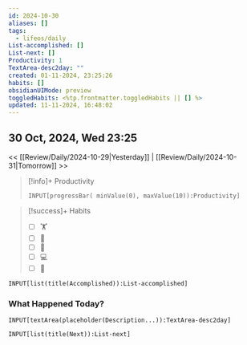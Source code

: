 ```yaml
---
id: 2024-10-30
aliases: []
tags:
  - lifeos/daily
List-accomplished: []
List-next: []
Productivity: 1
TextArea-desc2day: ""
created: 01-11-2024, 23:25:26
habits: []
obsidianUIMode: preview
toggledHabits: <%tp.frontmatter.toggledHabits || [] %>
updated: 11-11-2024, 16:48:02
---
```


## 30 Oct, 2024, Wed 23:25

<< [[Review/Daily/2024-10-29|Yesterday]] | [[Review/Daily/2024-10-31|Tomorrow]] >>


> [!info]+ Productivity
> ```meta-bind
> INPUT[progressBar( minValue(0), maxValue(10)):Productivity]
> ```

> [!success]+ Habits
> - [ ] 🏋️
> - [ ] 🥁
> - [ ] 💆
> - [ ] 💻
> - [ ] 📖


```meta-bind
INPUT[list(title(Accomplished)):List-accomplished]
```


### What Happened Today?
```meta-bind
INPUT[textArea(placeholder(Description...)):TextArea-desc2day]
```


```meta-bind
INPUT[list(title(Next)):List-next]
```


